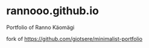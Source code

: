 # rannooo.github.io
Portfolio of Ranno Käomägi

fork of https://github.com/giotsere/minimalist-portfolio
